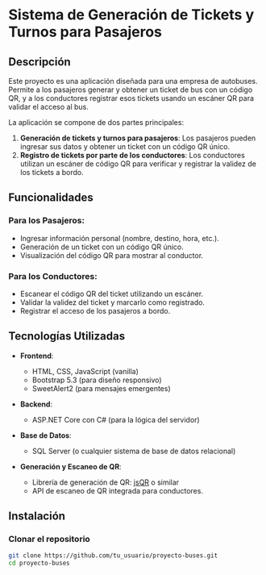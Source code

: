 # Sistema de Generación de Tickets y Turnos para Pasajeros

## Descripción
Este proyecto es una aplicación diseñada para una empresa de autobuses. Permite a los pasajeros generar y obtener un ticket de bus con un código QR, y a los conductores registrar esos tickets usando un escáner QR para validar el acceso al bus.

La aplicación se compone de dos partes principales:
1. **Generación de tickets y turnos para pasajeros**: Los pasajeros pueden ingresar sus datos y obtener un ticket con un código QR único.
2. **Registro de tickets por parte de los conductores**: Los conductores utilizan un escáner de código QR para verificar y registrar la validez de los tickets a bordo.

## Funcionalidades

### Para los Pasajeros:
- Ingresar información personal (nombre, destino, hora, etc.).
- Generación de un ticket con un código QR único.
- Visualización del código QR para mostrar al conductor.

### Para los Conductores:
- Escanear el código QR del ticket utilizando un escáner.
- Validar la validez del ticket y marcarlo como registrado.
- Registrar el acceso de los pasajeros a bordo.

## Tecnologías Utilizadas

- **Frontend**: 
  - HTML, CSS, JavaScript (vanilla)
  - Bootstrap 5.3 (para diseño responsivo)
  - SweetAlert2 (para mensajes emergentes)
  
- **Backend**:
  - ASP.NET Core con C# (para la lógica del servidor)
  
- **Base de Datos**:
  - SQL Server (o cualquier sistema de base de datos relacional)
  
- **Generación y Escaneo de QR**:
  - Librería de generación de QR: [jsQR](https://github.com/cozmo/jsQR) o similar
  - API de escaneo de QR integrada para conductores.

## Instalación

### Clonar el repositorio

```bash
git clone https://github.com/tu_usuario/proyecto-buses.git
cd proyecto-buses
